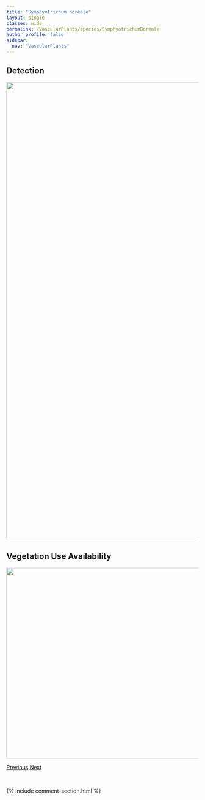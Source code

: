 ```yaml
---
title: "Symphyotrichum boreale"
layout: single
classes: wide
permalink: /VascularPlants/species/SymphyotrichumBoreale
author_profile: false
sidebar:
  nav: "VascularPlants"
---
```


<h2>Detection</h2>

<a href="https://drive.google.com/uc?export=view&id=12BsbKIma13ppAB1X7uvfk4K9LbVIN8VY">
<img src="https://drive.google.com/uc?export=view&id=12BsbKIma13ppAB1X7uvfk4K9LbVIN8VY" height = "1200" width = "800">
</a>


<h2>Vegetation Use Availability</h2>

<a href="https://drive.google.com/uc?export=view&id=1QwxlzOvCEZ-t5kL0IT4zlAj2l2rUIDLs">
<img src="https://drive.google.com/uc?export=view&id=1QwxlzOvCEZ-t5kL0IT4zlAj2l2rUIDLs" height = "500" width = "1000">
</a>


<a href="/DevelopmentWebsite/VascularPlants/species/SymphyotrichumAscendens" class="pagination--pager" title="Symphyotrichum ascendens">Previous</a> <a href="/DevelopmentWebsite/VascularPlants/species/SymphyotrichumCiliatum" class="pagination--pager" title="Symphyotrichum ciliatum">Next</a>

<p>&nbsp;</p>

{% include comment-section.html %}
